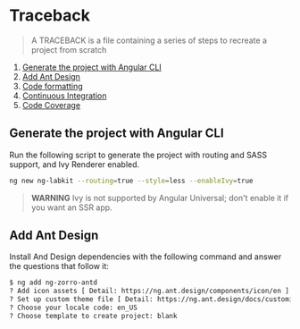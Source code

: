 # Traceback

> A TRACEBACK is a file containing a series of steps to recreate a project from scratch

1. [Generate the project with Angular CLI](#generate-the-project-with-angular-cli)
2. [Add Ant Design](#add-ant-design)
3. [Code formatting](./stories/code-formatting.md)
4. [Continuous Integration](./stories/continuous-integration.md)
5. [Code Coverage](./stories/code-coverage.md)

## Generate the project with Angular CLI

Run the following script to generate the project with routing and SASS support, and Ivy Renderer enabled.

```sh
ng new ng-labkit --routing=true --style=less --enableIvy=true
```

> **WARNING** Ivy is not supported by Angular Universal; don't enable it if you want an SSR app.

## Add Ant Design

Install And Design dependencies with the following command and answer the questions that follow it:

```sh
$ ng add ng-zorro-antd
? Add icon assets [ Detail: https://ng.ant.design/components/icon/en ] Yes
? Set up custom theme file [ Detail: https://ng.ant.design/docs/customize-theme/en ] Yes
? Choose your locale code: en_US
? Choose template to create project: blank
```
